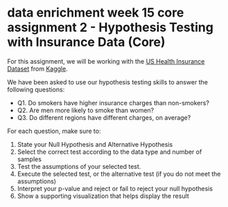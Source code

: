 # data enrichment week 15 core assignment 2 - Hypothesis Testing with Insurance Data (Core)

For this assignment, we will be working with the [US Health Insurance Dataset](https://docs.google.com/spreadsheets/d/e/2PACX-1vQBN8DPW2rdiRrY34eEM53HAzakNGSRrw4ogI-j8HyCUrbqTB_z4CeIn2IvjLF-w_6sOe5pIlypJGAA/pub?output=csv) from [Kaggle](https://www.kaggle.com/teertha/ushealthinsurancedataset).

We have been asked to use our hypothesis testing skills to answer the following questions:

- Q1. Do smokers have higher insurance charges than non-smokers?
- Q2. Are men more likely to smoke than women?
- Q3. Do different regions have different charges, on average?



For each question, make sure to:

1. State your Null Hypothesis and Alternative Hypothesis
2. Select the correct test according to the data type and number of samples
3. Test the assumptions of your selected test.
4. Execute the selected test, or the alternative test (if you do not meet the assumptions)
5. Interpret your p-value and reject or fail to reject your null hypothesis 
6. Show a supporting visualization that helps display the result



 
